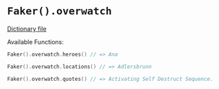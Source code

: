 # `Faker().overwatch`

[Dictionary file](../src/main/resources/locales/en/overwatch.yml)

Available Functions:  
```kotlin
Faker().overwatch.heroes() // => Ana

Faker().overwatch.locations() // => Adlersbrunn

Faker().overwatch.quotes() // => Activating Self Destruct Sequence.
```
